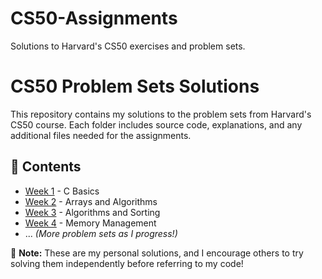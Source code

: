 # CS50-Assignments
Solutions to Harvard's CS50 exercises and problem sets.
# CS50 Problem Sets Solutions  
This repository contains my solutions to the problem sets from Harvard's CS50 course. Each folder includes source code, explanations, and any additional files needed for the assignments.  

## 📂 Contents  
- [Week 1](./pset1/) - C Basics  
- [Week 2](./pset2/) - Arrays and Algorithms  
- [Week 3](./pset3/) - Algorithms and Sorting  
- [Week 4](./pset4/) - Memory Management  
- ... *(More problem sets as I progress!)*  

🚀 **Note:** These are my personal solutions, and I encourage others to try solving them independently before referring to my code!  
